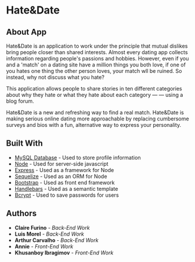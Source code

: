 # Hate&Date

## About App
Hate&Date is an application to work under the principle that mutual dislikes bring people closer than shared interests.
Almost every dating app collects information regarding people's passions and hobbies. However, even if you and a 'match' on a dating site have a million things you both love, if one of you hates one thing the other person loves, your match wll be ruined. So instead, why not discuss what you hate?

This application allows people to share stories in ten different categories about why they hate or what they hate about each category —  — using a blog forum.

Hate&Date is a new and refreshing way to find a real match. Hate&Date is making serious online dating more approachable by replacing cumbersome surveys and bios with a fun, alternative way to express your personality.

## Built With

* [MySQL Database](https://www.mysql.com/) - Used to store profile information
* [Node](https://nodejs.org/en/) - Used for server-side javascript
* [Express](https://expressjs.com/) - Used as a framework for Node
* [Sequelize](http://docs.sequelizejs.com/) - Used as an ORM for Node
* [Bootstrap](https://getbootstrap.com/) - Used as front end framework
* [Handlebars](https://handlebarsjs.com/) - Used as a semantic template
* [Bcrypt](https://www.npmjs.com/package/bcrypt/) - Used to save passwords for users

## Authors

* **Claire Furino** - *Back-End Work*
* **Luis Morel** - *Back-End Work*
* **Arthur Carvalho** - *Back-End Work*
* **Annie** - *Front-End Work*
* **Khusanboy Ibragimov** - *Front-End Work*
 